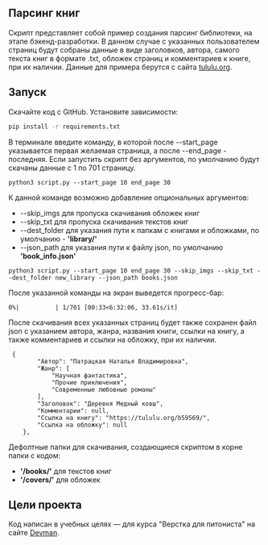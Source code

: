 ## Парсинг книг

Скрипт представляет собой пример создания парсинг библиотеки, на этапе бэкенд-разработки. В данном случае с указанных
пользователем страниц будут собраны данные в виде заголовков, автора, самого текста книг в формате .txt, обложек страниц
и комментариев к книге, при их наличии. Данные для примера берутся с сайта [tululu.org](https://tululu.org/).

## Запуск

Скачайте код с GitHub. Установите зависимости:

```sh
pip install -r requirements.txt
```

В терминале введите команду, в которой после --start_page указывается первая желаемая страница, а после --end_page -
последняя. Если запустить скрипт без аргументов, по умолчанию будут скачаны данные с 1 по 701 страницу.

```
python3 script.py --start_page 10 end_page 30
```

К данной команде возможно добавление опциональных аргументов:

- --skip_imgs для пропуска скачивания обложек книг
- --skip_txt для пропуска скачивания текстов книг
- --dest_folder для указания пути к папкам с книгами и обложками, по умолчанию - **'library/'**
- --json_path для указания пути к файлу json, по умолчанию **'book_info.json'**

```
python3 script.py --start_page 10 end_page 30 --skip_imgs --skip_txt --dest_folder new_library --json_path books.json
```

После указанной команды на экран выведется прогресс-бар:

```
0%|          | 1/701 [00:33<6:32:06, 33.61s/it]
 ```

После скачивания всех указанных страниц будет также сохранен файл json с указанием автора, жанра, названия книги, ссылки
на книгу, а также комментариев и ссылки на обложку, при их наличии.

```
 {
        "Автор": "Патрацкая Наталья Владимировна",
        "Жанр": [
            "Научная фантастика",
            "Прочие приключения",
            "Современные любовные романы"
        ],
        "Заголовок": "Деревня Медный ковш",
        "Комментарии": null,
        "Ссылка на книгу": "https://tululu.org/b59569/",
        "Ссылка на обложку": null
    },
```

Дефолтные папки для скачивания, создающиеся скриптом в корне папки с кодом:

- **'/books/'** для текстов книг
- **'/covers/'** для обложек

## Цели проекта

Код написан в учебных целях — для курса "Верстка для питониста" на сайте [Devman](https://dvmn.org).
